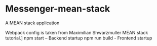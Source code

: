 # Messenger-mean-stack
A MEAN stack application

Webpack config is taken from Maximilian Shwarzmuller MEAN stack  tutorial.]
npm start – Backend startup
npm run build  - Frontend startup
